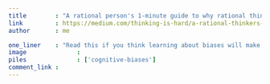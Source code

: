 ```yaml
---
title        : "A rational person's 1-minute guide to why rational thinking often fails to persuade people"
link         : https://medium.com/thinking-is-hard/a-rational-thinkers-guide-to-why-rational-thinking-often-fails-to-persuade-people-b3e65cac11e0
author       : me

one_liner    : "Read this if you think learning about biases will make you more persuasive."
image			   : 
piles			   : ['cognitive-biases']
comment_link : 
---
```

